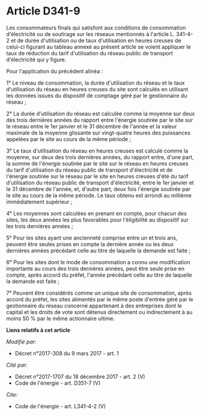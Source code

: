 # Article D341-9

Les consommateurs finals qui satisfont aux conditions de consommation d'électricité ou de soutirage sur les réseaux
mentionnés à l'article L. 341-4-2 et de durée d'utilisation ou de taux d'utilisation en heures creuses de celui-ci figurant
au tableau annexé au présent article se voient appliquer le taux de réduction du tarif d'utilisation du réseau public de
transport d'électricité qui y figure. 

Pour l'application du précédent alinéa : 

1° Le niveau de consommation, la durée d'utilisation du réseau et le taux d'utilisation du réseau en heures creuses du site
sont calculés en utilisant les données issues du dispositif de comptage géré par le gestionnaire du réseau ; 

2° La durée d'utilisation du réseau est calculée comme la moyenne sur deux des trois dernières années du rapport entre
l'énergie soutirée par le site sur le réseau entre le 1er janvier et le 31 décembre de l'année et la valeur maximale de la
moyenne glissante sur vingt-quatre heures des puissances appelées par le site au cours de la même période ; 

3° Le taux d'utilisation du réseau en heures creuses est calculé comme la moyenne, sur deux des trois dernières années, du
rapport entre, d'une part, la somme de l'énergie soutirée par le site sur le réseau en heures creuses du tarif d'utilisation
du réseau public de transport d'électricité et de l'énergie soutirée sur le réseau par le site en heures creuses d'été du
tarif d'utilisation du réseau public de transport d'électricité, entre le 1er janvier et le 31 décembre de l'année, et,
d'autre part, deux fois l'énergie soutirée par le site au cours de la même période. Le taux obtenu est arrondi au millième
immédiatement supérieur ; 

4° Les moyennes sont calculées en prenant en compte, pour chacun des sites, les deux années les plus favorables pour
l'éligibilité au dispositif sur les trois dernières années ; 

5° Pour les sites ayant une ancienneté comprise entre un et trois ans, peuvent être seules prises en compte la dernière année
ou les deux dernières années précédant celle au titre de laquelle la demande est faite ; 

6° Pour les sites dont le mode de consommation a connu une modification importante au cours des trois dernières années, peut
être seule prise en compte, après accord du préfet, l'année précédant celle au titre de laquelle la demande est faite ; 

7° Peuvent être considérés comme un unique site de consommation, après accord du préfet, les sites alimentés par le même
poste d'entrée géré par le gestionnaire du réseau concerné appartenant à des entreprises dont le capital et les droits de
vote sont détenus directement ou indirectement à au moins 50 % par le même actionnaire ultime.

**Liens relatifs à cet article**

_Modifié par_:

  - Décret n°2017-308 du 9 mars 2017 - art. 1

_Cité par_:

  - Décret n°2017-1707 du 18 décembre 2017 - art. 2 (V)
  - Code de l'énergie - art. D351-7 (V)

_Cite_:

  - Code de l'énergie - art. L341-4-2 (V)
